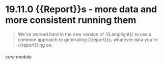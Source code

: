 # 19.11.0    {{Report}}s - more data and more consistent running them

> We've worked hard in the new version of {{Lamplight}} to use a common approach to generating {{report}}s, whatever data you're {{report}}ing on. 

 

###### core module

